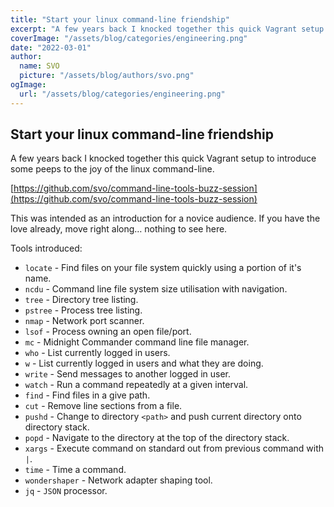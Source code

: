 ```yaml
---
title: "Start your linux command-line friendship"
excerpt: "A few years back I knocked together this quick Vagrant setup to introduce some peeps to the joy of the linux command-line. https://github.com/svo/command-line-tools-buzz-session"
coverImage: "/assets/blog/categories/engineering.png"
date: "2022-03-01"
author:
  name: SVO
  picture: "/assets/blog/authors/svo.png"
ogImage:
  url: "/assets/blog/categories/engineering.png"
---
```


## Start your linux command-line friendship

A few years back I knocked together this quick Vagrant setup to introduce some peeps to the joy of the linux command-line.

[https://github.com/svo/command-line-tools-buzz-session](https://github.com/svo/command-line-tools-buzz-session)

This was intended as an introduction for a novice audience. If you have the love already, move right along… nothing to see here.

Tools introduced:

* `locate` - Find files on your file system quickly using a portion of it's name.
* `ncdu` - Command line file system size utilisation with navigation.
* `tree` - Directory tree listing.
* `pstree` - Process tree listing.
* `nmap` - Network port scanner.
* `lsof` - Process owning an open file/port.
* `mc` - Midnight Commander command line file manager.
* `who` - List currently logged in users.
* `w` - List currently logged in users and what they are doing.
* `write` - Send messages to another logged in user.
* `watch` - Run a command repeatedly at a given interval.
* `find` - Find files in a give path.
* `cut` - Remove line sections from a file.
* `pushd` - Change to directory `<path>` and push current directory onto directory stack.
* `popd` - Navigate to the directory at the top of the directory stack.
* `xargs` - Execute command on standard out from previous command with `|`.
* `time` - Time a command.
* `wondershaper` - Network adapter shaping tool.
* `jq` - `JSON` processor.
